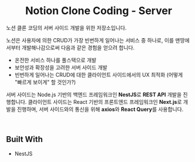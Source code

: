 <h1 align="center">Notion Clone Coding - Server</h1>

노션 클론 코딩의 서버 사이드 개발을 위한 저장소입니다.

노션은 사용자에 의한 CRUD가 가장 빈번하게 일어나는 서비스 중 하나로, 이를 맨땅에서부터 개발해나감으로써 다음과 같은 경험을 얻으려 합니다.

- 온전한 서비스 하나를 풀스택으로 개발
- 보안성과 확장성을 고려한 서버 사이드 개발
- 빈번하게 일어나는 CRUD에 대한 클라이언트 사이드에서의 UX 최적화 (어떻게 "빠르게 보이게" 할 것인가?)

서버 사이드는 Node.js 기반의 백엔드 프레임워크인 **NestJS**로 **REST API** 개발을 진행합니다. 클라이언트 사이드는 React 기반의 프론트엔드 프레임워크인 **Next.js**로 개발을 진행하며, 서버 사이드와의 통신을 위해 **axios**와 **React Query**를 사용합니다.

<br />

## Built With

- NestJS

